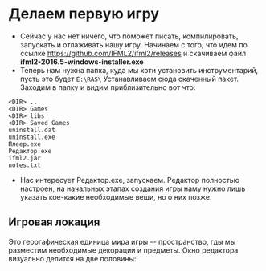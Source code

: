 # Делаем первую игру

* Сейчас у нас нет ничего, что поможет писать, компилировать, запускать и отлаживать нашу игру. Начинаем с того, что идем по ссылке https://github.com/IFML2/ifml2/releases и скачиваем файл **ifml2-2016.5-windows-installer.exe**
* Теперь нам нужна папка, куда мы хоти установить инструментарий, пусть это будет ```E:\RAS\``` Устанавливаем сюда скаченный пакет. Заходим в папку и видим приблизительно вот что:

```
<DIR> ..
<DIR> Games
<DIR> libs
<DIR> Saved Games
uninstall.dat
uninstall.exe
Плеер.exe
Редактор.exe
ifml2.jar
notes.txt
```

* Нас интересует Редактор.exe, запускаем. Редактор полностью настроен, на начальных этапах создания игры наму нужно лишь указать кое-какие необходимые вещи, но о них позже.

## Игровая локация
Это георгафическая единица мира игры -- пространство, гды мы разместим необходимые декорации и предметы. Окно редактора визуально делится на две половины:  
